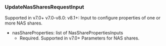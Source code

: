 ### UpdateNasSharesRequestInput
Supported in v7.0+
v7.0-v8.0:
v8.1+: Input to configure properties of one or more NAS shares.

- nasShareProperties: list of NasSharePropertiesInputs
  - Required. Supported in v7.0+
Parameters for NAS shares.
